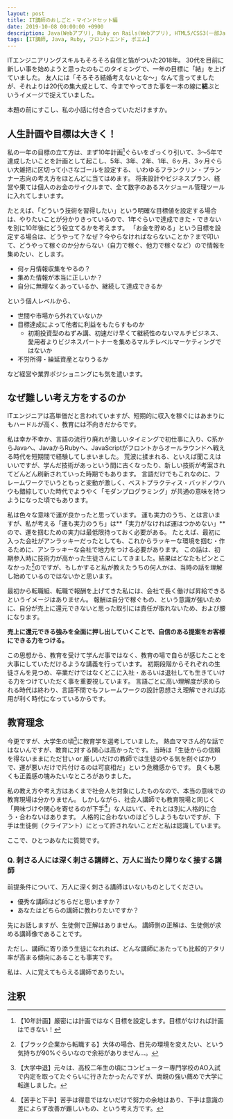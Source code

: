 ```yaml
---
layout: post
title: IT講師のおしごと・マインドセット編
date: 2019-10-08 00:00:00 +0900
description: Java(Webアプリ), Ruby on Rails(Webアプリ), HTML5/CSS3(一部JavaScript/JQuery系)のIT講師の経験と需要のお話をリアルにお届け！
tags: [IT講師, Java, Ruby, フロントエンド, ポエム]
---
```

ITエンジニアリングスキルもそろそろ自信と箔がついた2018年。
30代を目前に新しい事を始めようと思ったのもこのタイミングで、一年の目標に「結」を上げていました。
友人には「そろそろ結婚考えないとな～」なんて言ってましたが、それよりは20代の集大成として、今までやってきた事を一本の線に**結**ぶというイメージで捉えていました。

本題の前にすこし、私の小話に付き合っていただけますか。

## 人生計画や目標は大きく！
私の一年の目標の立て方は、まず10年計画[^1]ぐらいをざっくり引いて、3～5年で達成したいことを計画として起こし、5年、3年、2年、1年、6ヶ月、3ヶ月ぐらい大雑把に区切って小さなゴールを設定する、
いわゆるフランクリン・プランナー志向の考え方をほとんどに当てはめます。
将来設計やビジネスプラン、経営や果ては個人のお金のサイクルまで、全て数字のあるスケジュール管理ツールに入れてしまいます。

たとえば、「どういう技術を習得したい」という明確な目標値を設定する場合は、やりたいことが分かりきっているので、1年ぐらいで達成できた・できないを別に10年後にどう役立てるかを考えます。
「お金を貯める」という目標を設定する場合は、どうやって？なぜ？今やらなければならないことか？まで叩いて、どうやって稼ぐのか分からない（自力で稼ぐ、他力で稼ぐなど）ので情報を集めたい、とします。

* 何ヶ月情報収集をやるの？
* 集めた情報が本当に正しいか？
* 自分に無理なくあっているか、継続して達成できるか

という個人レベルから、

* 世間や市場から外れていないか
* 目標達成によって他者に利益をもたらすものか
  * 初期投資型のねずみ講、初速だけ早くて継続性のないマルチビジネス、愛用者よりビジネスパートナーを集めるマルチレベルマーケティングではないか
* 不労所得・繰延資産となりうるか

など経営や業界ポジショニングにも気を遣います。

## なぜ難しい考え方をするのか
ITエンジニアは高単価だと言われていますが、短期的に収入を稼ぐにはあまりにもハードルが高く、教育には不向きだからです。

私は幸か不幸か、言語の流行り廃れが激しいタイミングで初仕事に入り、C系からJavaへ、JavaからRubyへ、JavaScriptがフロントからオールラウンドへ戦える時代を短期間で経験してしまいました。
荒波に揉まれる、といえば聞こえはいいですが、学んだ技術があっという間に古くなったり、新しい技術が考案されてどんどん刷新されていった時期でもあります。
言語だけでもこれなのに、フレームワークでいうともっと変動が激しく、ベストプラクティス・バッドノウハウも錯綜していた時代でようやく「モダンプログラミング」が共通の意味を持つようになった頃でもあります。

私は色々な意味で運が良かったと思っています。
運も実力のうち、とは言いますが、私が考える「運も実力のうち」は**「実力がなければ運はつかめない」**ので、運を掴むための実力は最低限持っておく必要がある。
たとえば、最初に入った会社がアンラッキーだったとしても、これからラッキーな環境を掴む・作るために、アンラッキーな会社で地力をつける必要があります。
この話は、初期参入時に技術力が高かった生徒さんにしてきました。結果はどなたもピンとこなかった[^2]のですが、もしかすると私が教えたうちの何人かは、当時の話を理解し始めているのではないかと思います。

最初から転職組、転職で報酬を上げてきた私には、会社で長く働けば昇給できるというイメージはありません。
報酬は自分で稼ぐもの、という意識が強いために、自分が売上に還元できないと思った取引には責任が取れないため、および腰になります。

**売上に還元できる強みを全面に押し出していくことで、自信のある提案をお客様にできる力をつける。**

この思想から、教育を受けて学んだ事ではなく、教育の場で自らが感じたことを大事にしていただけるような講義を行っています。
初期段階からそれぞれの生徒さんを見つめ、卒業だけではなくどこに入社・あるいは退社しても生きていける力をつけていただく事を重要視しています。
言語ごとに高い理解度が求められる時代は終わり、言語不問でもフレームワークの設計思想さえ理解できれば応用が利く時代になっているからです。

## 教育理念
今更ですが、大学生の頃[^3]に教育学を選考していました。
熱血ママさん的な話ではないんですが、教育に対する関心は高かったです。
当時は「生徒からの信頼を得ないままにただ甘い or 厳しいだけの教師では生徒のやる気を削ぐばかりで、運が悪いだけで片付けるのは可哀相だ」という危機感からです。
良くも悪くも正義感の塊みたいなところがありました。

私の教え方や考え方はあくまで社会人を対象にしたものなので、本当の意味での教育現場は分かりません。
しかしながら、社会人講師でも教育現場と同じく「興味づけや関心を寄せるのが下手[^4]」な人はいて、それとは別に人格的に合う・合わないはあります。
人格的に合わないのはどうしようもないですが、下手は生徒側（クライアント）にとって許されないことだと私は認識しています。

ここで、ひとつあなたに質問です。

### Q. 刺さる人には深く刺さる講師と、万人に当たり障りなく接する講師
前提条件について、万人に深く刺さる講師はいないものとしてください。

* 優秀な講師はどちらだと思いますか？
* あなたはどちらの講師に教わりたいですか？

先にお話しますが、生徒側で正解はありません。
講師側の正解は、生徒側が求める講師像であることです。

ただし、講師に寄り添う生徒になれれば、どんな講師にあたっても比較的アタリ率が高まる傾向にあることも事実です。

私は、人に覚えてもらえる講師でありたい。

## 注釈
[^1]: 【10年計画】厳密には計画ではなく目標を設定します。目標がなければ計画はできない！
[^2]: 【ブラック企業から転職する】大体の場合、目先の環境を変えたい、という気持ちが90%ぐらいなので余裕がありません…。
[^3]: 【大学中退】元々は、高校二年生の頃にコンピューター専門学校のAO入試で内定を取ってたぐらいに行きたかったんですが、両親の強い薦めで大学に転進しました。
[^4]: 【苦手と下手】苦手は得意ではないだけで努力の余地はあり、下手は意識の差によらず改善が難しいもの、という考え方です。
